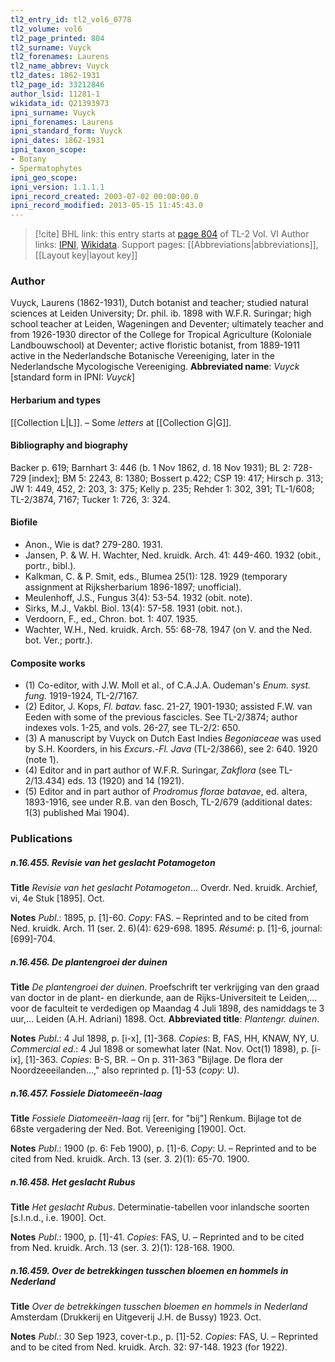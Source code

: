 ```yaml
---
tl2_entry_id: tl2_vol6_0778
tl2_volume: vol6
tl2_page_printed: 804
tl2_surname: Vuyck
tl2_forenames: Laurens
tl2_name_abbrev: Vuyck
tl2_dates: 1862-1931
tl2_page_id: 33212846
author_lsid: 11281-1
wikidata_id: Q21393973
ipni_surname: Vuyck
ipni_forenames: Laurens
ipni_standard_form: Vuyck
ipni_dates: 1862-1931
ipni_taxon_scope: 
- Botany
- Spermatophytes
ipni_geo_scope: 
ipni_version: 1.1.1.1
ipni_record_created: 2003-07-02 00:00:00.0
ipni_record_modified: 2013-05-15 11:45:43.0
---
```


> [!cite] BHL link: this entry starts at [page 804](https://www.biodiversitylibrary.org/page/33212846) of TL-2 Vol. VI
> Author links: [IPNI](https://www.ipni.org/a/11281-1), [Wikidata](https://www.wikidata.org/wiki/Q21393973). Support pages: [[Abbreviations|abbreviations]], [[Layout key|layout key]]

### Author

Vuyck, Laurens (1862-1931), Dutch botanist and teacher; studied natural sciences at Leiden University; Dr. phil. ib. 1898 with W.F.R. Suringar; high school teacher at Leiden, Wageningen and Deventer; ultimately teacher and from 1926-1930 director of the College for Tropical Agriculture (Koloniale Landbouwschool) at Deventer; active floristic botanist, from 1889-1911 active in the Nederlandsche Botanische Vereeniging, later in the Nederlandsche Mycologische Vereeniging. 
**Abbreviated name**: *Vuyck* \[standard form in IPNI: *Vuyck*\]

#### Herbarium and types

[[Collection L|L]]. – Some *letters* at [[Collection G|G]].

#### Bibliography and biography

Backer p. 619; Barnhart 3: 446 (b. 1 Nov 1862, d. 18 Nov 1931); BL 2: 728-729 \[index\]; BM 5: 2243, 8: 1380; Bossert p.422; CSP 19: 417; Hirsch p. 313; JW 1: 449, 452, 2: 203, 3: 375; Kelly p. 235; Rehder 1: 302, 391; TL-1/608; TL-2/3874, 7167; Tucker 1: 726, 3: 324.

#### Biofile

- Anon., Wie is dat? 279-280. 1931.
- Jansen, P. & W. H. Wachter, Ned. kruidk. Arch. 41: 449-460. 1932 (obit., portr., bibl.).
- Kalkman, C. & P. Smit, eds., Blumea 25(1): 128. 1929 (temporary assignment at Rijksherbarium 1896-1897; unofficial).
- Meulenhoff, J.S., Fungus 3(4): 53-54. 1932 (obit. note).
- Sirks, M.J., Vakbl. Biol. 13(4): 57-58. 1931 (obit. not.).
- Verdoorn, F., ed., Chron. bot. 1: 407. 1935.
- Wachter, W.H., Ned. kruidk. Arch. 55: 68-78. 1947 (on V. and the Ned. bot. Ver.; portr.).

#### Composite works

- (1) Co-editor, with J.W. Moll et al., of C.A.J.A. Oudeman's *Enum. syst. fung.* 1919-1924, TL-2/7167.
- (2) Editor, J. Kops, *Fl. batav.* fasc. 21-27, 1901-1930; assisted F.W. van Eeden with some of the previous fascicles. See TL-2/3874; author indexes vols. 1-25, and vols. 26-27, see TL-2/2: 650.
- (3) A manuscript by Vuyck on Dutch East Indies *Begoniaceae* was used by S.H. Koorders, in his *Excurs*.-*Fl. Java* (TL-2/3866), see 2: 640. 1920 (note 1).
- (4) Editor and in part author of W.F.R. Suringar, *Zakflora* (see TL-2/13.434) eds. 13 (1920) and 14 (1921).
- (5) Editor and in part author of *Prodromus florae batavae*, ed. altera, 1893-1916, see under R.B. van den Bosch, TL-2/679 (additional dates: 1(3) published Mai 1904).

### Publications

##### n.16.455. Revisie van het geslacht Potamogeton

**Title**
*Revisie van het geslacht Potamogeton*... Overdr. Ned. kruidk. Archief, vi, 4e Stuk \[1895\]. Oct.

**Notes**
*Publ*.: 1895, p. \[1\]-60. *Copy*: FAS. – Reprinted and to be cited from Ned. kruidk. Arch. 11 (ser. 2. 6)(4): 629-698. 1895. *Résumé*: p. \[1\]-6, journal: \[699\]-704.

##### n.16.456. De plantengroei der duinen

**Title**
*De plantengroei der duinen*. Proefschrift ter verkrijging van den graad van doctor in de plant- en dierkunde, aan de Rijks-Universiteit te Leiden,... voor de faculteit te verdedigen op Maandag 4 Juli 1898, des namiddags te 3 uur,... Leiden (A.H. Adriani) 1898. Oct.
**Abbreviated title**: *Plantengr. duinen*.

**Notes**
*Publ*.: 4 Jul 1898, p. \[i-x\], \[1\]-368. *Copies*: B, FAS, HH, KNAW, NY, U.
*Commercial ed*.: 4 Jul 1898 or somewhat later (Nat. Nov. Oct(1) 1898), p. \[i-ix\], \[1\]-363.
*Copies*: B-S, BR. – On p. 311-363 "Bijlage. De flora der Noordzeeeilanden...," also reprinted p. \[1\]-53 (*copy*: U).

##### n.16.457. Fossiele Diatomeeën-laag

**Title**
*Fossiele Diatomeeën-laag* rij \[err. for "bij"\] Renkum. Bijlage tot de 68ste vergadering der Ned. Bot. Vereeniging \[1900\]. Oct.

**Notes**
*Publ*.: 1900 (p. 6: Feb 1900), p. \[1\]-6. *Copy*: U. – Reprinted and to be cited from Ned. kruidk. Arch. 13 (ser. 3. 2)(1): 65-70. 1900.

##### n.16.458. Het geslacht Rubus

**Title**
*Het geslacht Rubus*. Determinatie-tabellen voor inlandsche soorten \[s.l.n.d., i.e. 1900\]. Oct.

**Notes**
*Publ*.: 1900, p. \[1\]-41. *Copies*: FAS, U. – Reprinted and to be cited from Ned. kruidk. Arch. 13 (ser. 3. 2)(1): 128-168. 1900.

##### n.16.459. Over de betrekkingen tusschen bloemen en hommels in Nederland

**Title**
*Over de betrekkingen tusschen bloemen en hommels in Nederland* Amsterdam (Drukkerij en Uitgeverij J.H. de Bussy) 1923. Oct.

**Notes**
*Publ*.: 30 Sep 1923, cover-t.p., p. \[1\]-52. *Copies*: FAS, U. – Reprinted and to be cited from Ned. kruidk. Arch. 32: 97-148. 1923 (for 1922).
